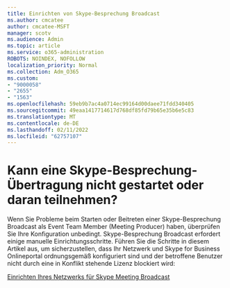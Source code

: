 ```yaml
---
title: Einrichten von Skype-Besprechung Broadcast
ms.author: cmcatee
author: cmcatee-MSFT
manager: scotv
ms.audience: Admin
ms.topic: article
ms.service: o365-administration
ROBOTS: NOINDEX, NOFOLLOW
localization_priority: Normal
ms.collection: Adm_O365
ms.custom:
- "9000058"
- "2655"
- "1563"
ms.openlocfilehash: 59eb9b7ac4a0714ec99164d00daee71fdd340405
ms.sourcegitcommit: 49eaa1417714617d768df85fd79b65e35b6e5c83
ms.translationtype: MT
ms.contentlocale: de-DE
ms.lasthandoff: 02/11/2022
ms.locfileid: "62757107"
---
```

# <a name="cant-start-or-join-a-skype-meeting-broadcast"></a>Kann eine Skype-Besprechung-Übertragung nicht gestartet oder daran teilnehmen?

Wenn Sie Probleme beim Starten oder Beitreten einer Skype-Besprechung Broadcast als Event Team Member (Meeting Producer) haben, überprüfen Sie Ihre Konfiguration unbedingt. Skype-Besprechung Broadcast erfordert einige manuelle Einrichtungsschritte. Führen Sie die Schritte in diesem Artikel aus, um sicherzustellen, dass Ihr Netzwerk und Skype for Business Onlineportal ordnungsgemäß konfiguriert sind und der betroffene Benutzer nicht durch eine in Konflikt stehende Lizenz blockiert wird:

[Einrichten Ihres Netzwerks für Skype Meeting Broadcast](https://docs.microsoft.com/SkypeForBusiness/set-up-your-network-for-skype-meeting-broadcast/set-up-your-network-for-skype-meeting-broadcast)